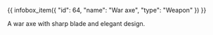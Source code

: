 {{ infobox_item({
	"id": 64,
	"name": "War axe",
	"type": "Weapon"
}) }}

A war axe with sharp blade and elegant design.
